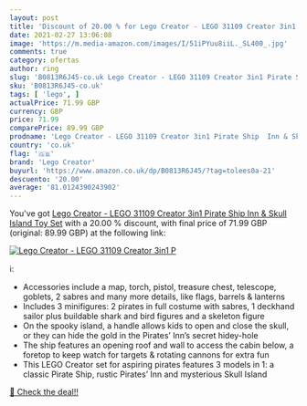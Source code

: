 ```yaml
---
layout: post
title: 'Discount of 20.00 % for Lego Creator - LEGO 31109 Creator 3in1 P'
date: 2021-02-27 13:06:08
image: 'https://m.media-amazon.com/images/I/51iPYuu8iiL._SL400_.jpg'
comments: true
category: ofertas
author: ring
slug: 'B0813R6J45-co.uk Lego Creator - LEGO 31109 Creator 3in1 Pirate Ship Inn...'
sku: 'B0813R6J45-co.uk'
tags: [ 'lego', ]
actualPrice: 71.99 GBP
currency: GBP
price: 71.99
comparePrice: 89.99 GBP
prodname: 'Lego Creator - LEGO 31109 Creator 3in1 Pirate Ship  Inn & Skull Island Toy Set'
country: 'co.uk'
flag: '🇬🇧'
brand: 'Lego Creator'
buyurl: 'https://www.amazon.co.uk/dp/B0813R6J45/?tag=tolees0a-21'
descuento: '20.00'
average: '81.0124390243902'
---
```


You've got [Lego Creator - LEGO 31109 Creator 3in1 Pirate Ship  Inn & Skull Island Toy Set](https://www.amazon.co.uk/dp/B0813R6J45/?tag=tolees0a-21) with a  20.00 % discount, with final price of 71.99 GBP (original: 89.99 GBP) at the following link:

[![Lego Creator - LEGO 31109 Creator 3in1 P](https://m.media-amazon.com/images/I/51iPYuu8iiL._SL400_.jpg)](https://www.amazon.co.uk/dp/B0813R6J45/?tag=tolees0a-21)

ℹ️:

- Accessories include a map, torch, pistol, treasure chest, telescope, goblets, 2 sabres and many more details, like flags, barrels & lanterns
- Includes 3 minifigures: 2 pirates in full costume with sabres, 1 deckhand sailor plus buildable shark and bird figures and a skeleton figure
- On the spooky island, a handle allows kids to open and close the skull, or they can hide the gold in the Pirates’ Inn’s secret hidey-hole
- The ship features an opening roof and wall to access the cabin below, a foretop to keep watch for targets & rotating cannons for extra fun
- This LEGO Creator set for aspiring pirates features 3 models in 1: a classic Pirate Ship, rustic Pirates’ Inn and mysterious Skull Island

[🛒 Check the deal!!](https://www.amazon.co.uk/dp/B0813R6J45/?tag=tolees0a-21)
